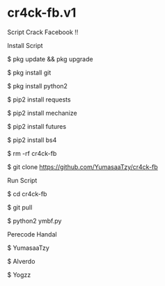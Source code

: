# cr4ck-fb.v1

Script Crack Facebook !!

Install Script

$ pkg update && pkg upgrade

$ pkg install git

$ pkg install python2

$ pip2 install requests

$ pip2 install mechanize

$ pip2 install futures

$ pip2 install bs4

$ rm -rf cr4ck-fb

$ git clone https://github.com/YumasaaTzy/cr4ck-fb

Run Script

$ cd cr4ck-fb

$ git pull

$ python2 ymbf.py

Perecode Handal

$ YumasaaTzy

$ Alverdo

$ Yogzz

